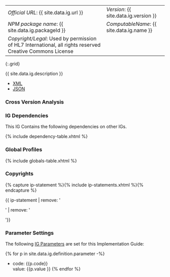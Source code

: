 
|||
|---|---|
|*Official URL*: {{ site.data.ig.url }}|*Version*: {{ site.data.ig.version }}|
|*NPM package name*: {{ site.data.ig.packageId }}|*ComputableName*: {{ site.data.ig.name }}|
|*Copyright/Legal*: Used by permission of HL7 International, all rights reserved Creative Commons License|
{:.grid}

{{ site.data.ig.description }}

- [XML](ImplementationGuide-{{site.data.ig.id}}.xml)
- [JSON](ImplementationGuide-{{site.data.ig.id}}.json)

### Cross Version Analysis

<!-- {% raw %} {% capture cross-version-analysis %}{% include cross-version-analysis.xhtml %}{% endcapture %}{{ cross-version-analysis | remove: '<p>' | remove: '</p>'}} {% endraw %} -->

### IG Dependencies

This IG Contains the following dependencies on other IGs.

{% include dependency-table.xhtml %}

### Global Profiles

{% include globals-table.xhtml %}

### Copyrights

{% capture ip-statement %}{% include ip-statements.xhtml %}{% endcapture %}

{{ ip-statement | remove: '<p>' | remove: '</p>'}}


### Parameter Settings

The following [IG Parameters](https://confluence.hl7.org/display/FHIR/Implementation+Guide+Parameters) are set for this Implementation Guide:

{% for p in site.data.ig.definition.parameter -%}
- code: {{p.code}}<br/>value: {{p.value }}
{% endfor %}
